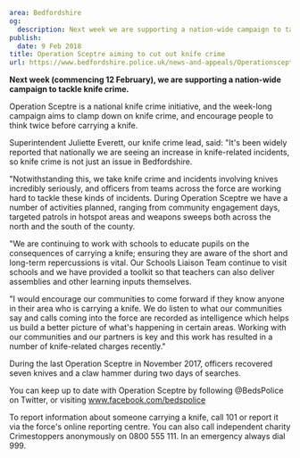 ```yaml
area: Bedfordshire
og:
  description: Next week we are supporting a nation-wide campaign to tackle knife crime.
publish:
  date: 9 Feb 2018
title: Operation Sceptre aiming to cut out knife crime
url: https://www.bedfordshire.police.uk/news-and-appeals/Operationsceptre-cutting-knifecrime-feb18
```

**Next week (commencing 12 February), we are supporting a nation-wide campaign to tackle knife crime.**

Operation Sceptre is a national knife crime initiative, and the week-long campaign aims to clamp down on knife crime, and encourage people to think twice before carrying a knife.

Superintendent Juliette Everett, our knife crime lead, said: "It's been widely reported that nationally we are seeing an increase in knife-related incidents, so knife crime is not just an issue in Bedfordshire.

"Notwithstanding this, we take knife crime and incidents involving knives incredibly seriously, and officers from teams across the force are working hard to tackle these kinds of incidents. During Operation Sceptre we have a number of activities planned, ranging from community engagement days, targeted patrols in hotspot areas and weapons sweeps both across the north and the south of the county.

"We are continuing to work with schools to educate pupils on the consequences of carrying a knife; ensuring they are aware of the short and long-term repercussions is vital. Our Schools Liaison Team continue to visit schools and we have provided a toolkit so that teachers can also deliver assemblies and other learning inputs themselves.

"I would encourage our communities to come forward if they know anyone in their area who is carrying a knife. We do listen to what our communities say and calls coming into the force are recorded as intelligence which helps us build a better picture of what's happening in certain areas. Working with our communities and our partners is key and this work has resulted in a number of knife-related charges recently."

During the last Operation Sceptre in November 2017, officers recovered seven knives and a claw hammer during two days of searches.

You can keep up to date with Operation Sceptre by following @BedsPolice on Twitter, or visiting www.facebook.com/bedspolice

To report information about someone carrying a knife, call 101 or report it via the force's online reporting centre. You can also call independent charity Crimestoppers anonymously on 0800 555 111. In an emergency always dial 999.
